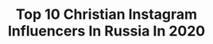 ---
title: Top 10 Christian Instagram Influencers In Russia In 2020
description: >-
  Find top christian Instagram influencers in Russia in 2020. Most popular hashtags: #happy #happybirthday #studio #portrait.
platform: Instagram
profiles:
  - username: "dyuchkovy"
    fullname: >-
      Anya Dyuchkova (Mom)
    location: "Russia"
    followers: 5373
    engagement: 1254
    commentsToLikes: 0.157012
    id: ck6tyhnik3s9b0j71b5dwi761
    verified: false
    hashtags: "#weareallone, #ilgufoss2020, #takkokinder, #photographer"
  - username: "vlad_samokatchik"
    fullname: >-
      Влад Самокатчик
    location: "Russia"
    followers: 97423
    engagement: 860
    commentsToLikes: 0.084931
    id: ck5cb99lcezd30i11yb461zn7
    verified: false
    hashtags: "#doskishop, #undialedtv"
  - username: "innavladam"
    fullname: >-
      📖ЗАГЛЯНИ В СВОЁ СЕРДЦЕ🌷
    location: "Russia"
    followers: 12056
    engagement: 1029
    commentsToLikes: 0.126863
    id: ck15qf3i12jcc0i192szas933
    verified: false
    hashtags: "#innavladam"
  - username: "christiane_blg"
    fullname: >-
      🖤CHRISTIANE
    location: "Russia"
    followers: 46126
    engagement: 79
    commentsToLikes: 0.181281
    id: ck14ixpg7hmxp0i190jn1rj8j
    verified: false
    hashtags: "#mufe, #samplesotiety, #aderma, #glambox"
  - username: "marishaivit"
    fullname: >-
      Наш ДОМ 🔹Уют 🔹Декор🔹️Семья
    location: "Russia"
    followers: 17482
    engagement: 362
    commentsToLikes: 0.030802
    id: ck0vy3f0921ku0i19f1r8i0gx
    verified: false
    hashtags: "#spaceschoolspb, #coronarender, #happyfamilyvitamins, #3dsmax"
  - username: "alexei_mel7"
    fullname: >-
      Алексей Рябчиков
    location: "Russia"
    followers: 5345
    engagement: 511
    commentsToLikes: 0.067430
    id: ck5ccqwazhue10i11v7w2segb
    verified: false
    hashtags: "#90, #underground, #standupcomedy"
  - username: "baigali_astudio"
    fullname: >-
      @astudio_group @the_jigits
    location: "Russia"
    followers: 59573
    engagement: 147
    commentsToLikes: 0.023342
    id: ck5buvx6xiiyy0i11z7jy0x9o
    verified: false
    hashtags: "#lax, #studio, #newtrack, #lucasrecords"
  - username: "kadmir_music"
    fullname: >-
      Артём Кадмир
    location: "Russia"
    followers: 11342
    engagement: 813
    commentsToLikes: 0.018880
    id: ck5c5dkql39n10i112zp7869e
    verified: false
    hashtags: "#portrait, #likeforlike, #blogger, #vocal"
  - username: "sushil.shamlal.wadhwa"
    fullname: >-
      Sushil Shamlal Wadhwa
    location: "Russia"
    followers: 81927
    engagement: 429
    commentsToLikes: 0.080751
    id: ck6uen9bbrxvd0j71n9ozvyq6
    verified: false
    hashtags: "#hotels, #elegantweddings, #relax, #fashion"
  - username: "gataki13"
    fullname: >-
      Elena, Siberia Russia 🇷🇺
    location: "Russia"
    followers: 3345
    engagement: 1236
    commentsToLikes: 0.224030
    id: ck8tctfnc0lz50j78b1dibke7
    verified: false
    hashtags: "#happybirthday, #dioressence, #toyboy, #toy2"
---